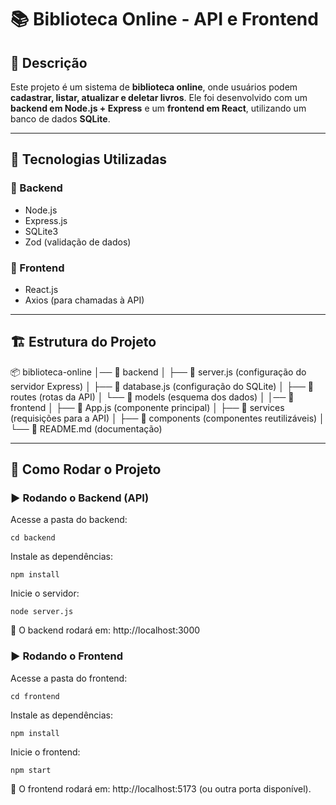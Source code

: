 # 📚 Biblioteca Online - API e Frontend  

## 📌 Descrição  
Este projeto é um sistema de **biblioteca online**, onde usuários podem **cadastrar, listar, atualizar e deletar livros**. Ele foi desenvolvido com um **backend em Node.js + Express** e um **frontend em React**, utilizando um banco de dados **SQLite**.  

---

## 🚀 Tecnologias Utilizadas  

### 🔹 Backend  
- Node.js  
- Express.js  
- SQLite3  
- Zod (validação de dados)  

### 🔹 Frontend  
- React.js  
- Axios (para chamadas à API)  

---

## 🏗️ Estrutura do Projeto  

📦 biblioteca-online
│── 📂 backend
│ ├── 📄 server.js (configuração do servidor Express)
│ ├── 📄 database.js (configuração do SQLite)
│ ├── 📂 routes (rotas da API)
│ └── 📂 models (esquema dos dados)
│
│── 📂 frontend
│ ├── 📄 App.js (componente principal)
│ ├── 📂 services (requisições para a API)
│ ├── 📂 components (componentes reutilizáveis)
│
└── 📄 README.md (documentação)

---

## 🔧 Como Rodar o Projeto  

### ▶️ Rodando o Backend (API)  
Acesse a pasta do backend:  
   ```
   cd backend
```

Instale as dependências:
```
npm install
```
Inicie o servidor:
```
node server.js
```

📌 O backend rodará em: http://localhost:3000

### ▶️ Rodando o Frontend
Acesse a pasta do frontend:
```
cd frontend
```

Instale as dependências:
```
npm install
```

Inicie o frontend:
```
npm start
```

📌 O frontend rodará em: http://localhost:5173 (ou outra porta disponível).
